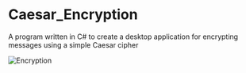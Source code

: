 # Caesar_Encryption
A program written in C# to create a desktop application for encrypting messages using a simple Caesar cipher

![Encryption](https://user-images.githubusercontent.com/55537303/127257084-5dbf15af-abb0-44ce-887f-cf1e49204000.JPG)
